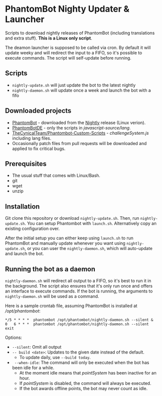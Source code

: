 # PhantomBot Nighty Updater & Launcher

Scripts to download nightly releases of PhantomBot (including translations and extra stuff). **This is a Linux only script**.

The deamon launcher is supposed to be called via cron. By default it will update weeky and will redirect the input to a FIFO, so it's possible to execute commands. The script will self-update before running.

## Scripts
- `nightly-update.sh` will just update the bot to the latest nightly
- `nightly-daemon.sh` will update once a week and launch the bot with a fifo

## Downloaded projects
* [PhantomBot](https://github.com/PhantomBot/PhantomBot) - downloaded from the [Nightly](https://github.com/PhantomBot/nightly-build) release (Linux verion).
* [PhantomBotDE](https://github.com/PhantomBotDE/PhantomBotDE) - only the scripts in *javascript-source/lang*.
* [TheCynicalTeam/Phantombot-Custom-Scripts](https://github.com/TheCynicalTeam/Phantombot-Custom-Scripts) - *challengeSystem.js* including lang files.
* Occasionally patch files from pull requests will be downloaded and applied to fix critical bugs.

## Prerequisites
- The usual stuff that comes with Linux/Bash.
- git
- wget
- unzip

## Installation
Git clone this repository or download `nightly-update.sh`. Then, run `nightly-update.sh`. You can setup Phantombot with `launch.sh`. Alternatively copy an existing configuration over.

After the initial setup you can either keep using `launch.sh` to run PhantomBot and manually update whenever you want using `nightly-update.sh`, or you can user the `nightly-daemon.sh`, which will auto-update and launch the bot.

## Running the bot as a daemon
`nightly-daemon.sh` will redirect all output to a FIFO, so it's best to run it in the background. The script also ensures that it's only run once and offers an interface to execute commands. If the bot is running, the arguments to `nightly-daemon.sh` will be used as a command.

Here is a sample crontab file, assuming PhantomBot is installed at */opt/phantombot*:
```crontab
*/5 * * * *  phantombot /opt/phantombot/nightly-daemon.sh --silent &
0   6 * * *  phantombot /opt/phantombot/nightly-daemon.sh --silent exit
```

Options:
* `--silent`: Omit all output
* `-- build <date>`: Updates to the given date instead of the default.
  * To update daily, use `--build today`.
* ` --when-idle`: The command will only be executed when the bot has been idle for a while.
  * At the moment idle means that *pointSystem* has been inactive for an hour.
  * If *pointSystem* is disabled, the command will always be executed.
  * If the bot awards offline points, the bot may never count as idle.
